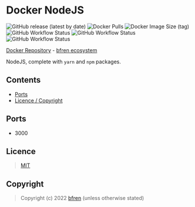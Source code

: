 # Docker NodeJS

![GitHub release (latest by date)](https://img.shields.io/github/v/release/bfren/docker-node) ![Docker Pulls](https://img.shields.io/docker/pulls/bfren/node?label=pulls) ![Docker Image Size (tag)](https://img.shields.io/docker/image-size/bfren/node/node17?label=size)<br/>
![GitHub Workflow Status](https://img.shields.io/github/workflow/status/bfren/docker-node/dev-14?label=14) ![GitHub Workflow Status](https://img.shields.io/github/workflow/status/bfren/docker-node/dev-16?label=16) ![GitHub Workflow Status](https://img.shields.io/github/workflow/status/bfren/docker-node/dev-17?label=17)

[Docker Repository](https://hub.docker.com/r/bfren/nginx-webdav) - [bfren ecosystem](https://github.com/bfren/docker)

NodeJS, complete with `yarn` and `npm` packages.

## Contents

* [Ports](#ports)
* [Licence / Copyright](#licence)

## Ports

* 3000

## Licence

> [MIT](https://mit.bfren.dev/2022)

## Copyright

> Copyright (c) 2022 [bfren](https://bfren.dev) (unless otherwise stated)
